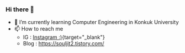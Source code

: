 ### Hi there 👋
- 🌱 I’m currently learning Computer Engineering in Konkuk University
- 📫 How to reach me
  - IG : [Instagram :)](https://www.instagram.com/wooyounggggggggggggg/){target="_blank"}
  - Blog : https://souljit2.tistory.com/
<!--
**wooyounggggg/wooyounggggg** is a ✨ _special_ ✨ repository because its `README.md` (this file) appears on your GitHub profile.

Here are some ideas to get you started:

- 🔭 I’m currently working on ...

- 👯 I’m looking to collaborate on ...
- 🤔 I’m looking for help with ...
- 💬 Ask me about ...

- 😄 Pronouns: ...
- ⚡ Fun fact: ...
-->
